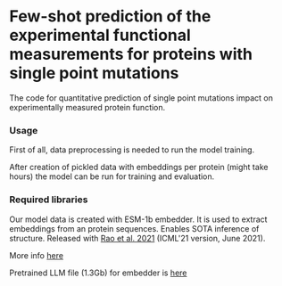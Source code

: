 # Few-shot prediction of the experimental functional measurements for proteins with single point mutations

The code for quantitative prediction of single point mutations impact on experimentally measured protein function.

### Usage

First of all, data preprocessing is needed to run the model training.

After creation of pickled data with embeddings per protein (might take hours) the model can be run for training and evaluation.

### Required libraries

Our model data is created with ESM-1b embedder. 
It is used to extract embeddings from an protein sequences. Enables SOTA inference of structure. Released with [Rao et al. 2021](https://www.biorxiv.org/content/10.1101/2021.02.12.430858v2) 
(ICML'21 version, June 2021).


More info [here](https://github.com/facebookresearch/esm)

Pretrained LLM file (1.3Gb) for embedder is [here](https://dl.fbaipublicfiles.com/fair-esm/models/esm_msa1b_t12_100M_UR50S.pt)



